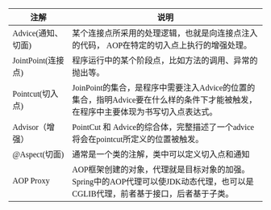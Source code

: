 <span  style="font-family: Simsun,serif; font-size: 17px; ">

注解 | 说明
---|---
Advice(通知、切面) | 某个连接点所采用的处理逻辑，也就是向连接点注入的代码， AOP在特定的切入点上执行的增强处理。
JointPoint(连接点) | 程序运行中的某个阶段点，比如方法的调用、异常的抛出等。
Pointcut(切入点) | JoinPoint的集合，是程序中需要注入Advice的位置的集合，指明Advice要在什么样的条件下才能被触发，在程序中主要体现为书写切入点表达式。
Advisor（增强） | PointCut 和 Advice的综合体，完整描述了一个advice将会在pointcut所定义的位置被触发。
@Aspect(切面) | 通常是一个类的注解，类中可以定义切入点和通知
AOP Proxy | AOP框架创建的对象，代理就是目标对象的加强。Spring中的AOP代理可以使JDK动态代理，也可以是CGLIB代理，前者基于接口，后者基于子类。


</span>